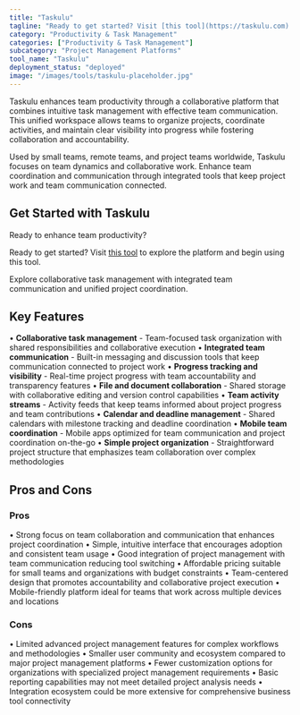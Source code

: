 ```yaml
---
title: "Taskulu"
tagline: "Ready to get started? Visit [this tool](https://taskulu.com) to explore the platform and begin using this tool...."
category: "Productivity & Task Management"
categories: ["Productivity & Task Management"]
subcategory: "Project Management Platforms"
tool_name: "Taskulu"
deployment_status: "deployed"
image: "/images/tools/taskulu-placeholder.jpg"
---
```

Taskulu enhances team productivity through a collaborative platform that combines intuitive task management with effective team communication. This unified workspace allows teams to organize projects, coordinate activities, and maintain clear visibility into progress while fostering collaboration and accountability.

Used by small teams, remote teams, and project teams worldwide, Taskulu focuses on team dynamics and collaborative work. Enhance team coordination and communication through integrated tools that keep project work and team communication connected.

## Get Started with Taskulu

Ready to enhance team productivity? 

Ready to get started? Visit [this tool](https://taskulu.com) to explore the platform and begin using this tool.

Explore collaborative task management with integrated team communication and unified project coordination.

## Key Features

• **Collaborative task management** - Team-focused task organization with shared responsibilities and collaborative execution
• **Integrated team communication** - Built-in messaging and discussion tools that keep communication connected to project work
• **Progress tracking and visibility** - Real-time project progress with team accountability and transparency features
• **File and document collaboration** - Shared storage with collaborative editing and version control capabilities
• **Team activity streams** - Activity feeds that keep teams informed about project progress and team contributions
• **Calendar and deadline management** - Shared calendars with milestone tracking and deadline coordination
• **Mobile team coordination** - Mobile apps optimized for team communication and project coordination on-the-go
• **Simple project organization** - Straightforward project structure that emphasizes team collaboration over complex methodologies

## Pros and Cons

### Pros
• Strong focus on team collaboration and communication that enhances project coordination
• Simple, intuitive interface that encourages adoption and consistent team usage
• Good integration of project management with team communication reducing tool switching
• Affordable pricing suitable for small teams and organizations with budget constraints
• Team-centered design that promotes accountability and collaborative project execution
• Mobile-friendly platform ideal for teams that work across multiple devices and locations

### Cons
• Limited advanced project management features for complex workflows and methodologies
• Smaller user community and ecosystem compared to major project management platforms
• Fewer customization options for organizations with specialized project management requirements
• Basic reporting capabilities may not meet detailed project analysis needs
• Integration ecosystem could be more extensive for comprehensive business tool connectivity